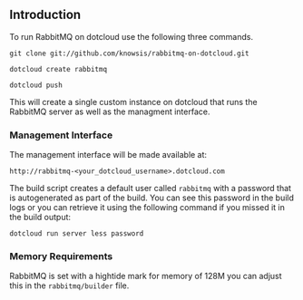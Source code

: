 ## Introduction
To run RabbitMQ on dotcloud use the following three commands.

    git clone git://github.com/knowsis/rabbitmq-on-dotcloud.git

    dotcloud create rabbitmq

    dotcloud push


This will create a single custom instance on dotcloud that runs the RabbitMQ server as well as the managment interface.


### Management Interface

The management interface will be made available at:

    http://rabbitmq-<your_dotcloud_username>.dotcloud.com


The build script creates a default user called `rabbitmq` with a password that is autogenerated as part of the build. You can see this password in the build logs or you can retrieve it using the following command if you missed it in the build output:


    dotcloud run server less password


### Memory Requirements

RabbitMQ is set with a hightide mark for memory of 128M you can adjust this in the `rabbitmq/builder` file. 
